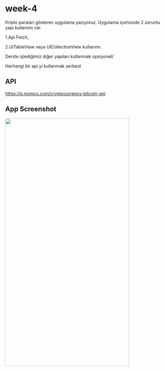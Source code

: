 # week-4


Kripto paraları gösteren uygulama yazıyoruz. Uygulama içerisinde 2 zorunlu yapı kullanımı var.

1.Api Fetch,  

2.UITableView veya UICollectionView kullanımı. 

Derste işlediğimiz diğer yapıları kullanmak opsiyonel/

Herhangi bir api yi kullanmak serbest

## API
https://p.nomics.com/cryptocurrency-bitcoin-api

## App Screenshot
<img src="https://user-images.githubusercontent.com/56193045/173018253-8198bf3a-e1df-4789-bcc1-4d519f706d93.png" width="400" height="800" />
